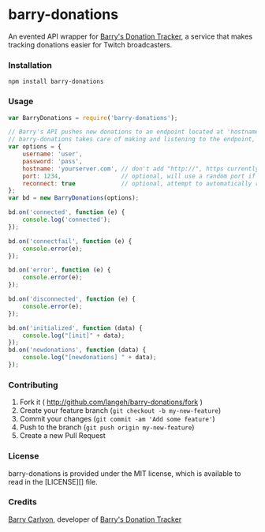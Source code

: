 # barry-donations
An evented API wrapper for [Barry's Donation Tracker](http://don.barrycarlyon.co.uk/), a service that makes tracking donations 
easier for Twitch broadcasters.

### Installation
```
npm install barry-donations
```

### Usage
```javascript
var BarryDonations = require('barry-donations');

// Barry's API pushes new donations to an endpoint located at 'hostname'
// barry-donations takes care of making and listening to the endpoint, but you must supply the hostname
var options = {
    username: 'user',
    password: 'pass',
    hostname: 'yourserver.com', // don't add "http://", https currently unsupported
    port: 1234,                 // optional, will use a random port if not supplied
    reconnect: true             // optional, attempt to automatically reconnect when disconnected. defaults to true.
};
var bd = new BarryDonations(options);

bd.on('connected', function (e) {
    console.log('connected');
});

bd.on('connectfail', function (e) {
    console.error(e);
});

bd.on('error', function (e) {
    console.error(e);
});

bd.on('disconnected', function (e) {
    console.error(e);
});

bd.on('initialized', function (data) {
    console.log("[init]" + data);
});
bd.on('newdonations', function (data) {
    console.log("[newdonations] " + data);
});
```

### Contributing
1. Fork it ( http://github.com/langeh/barry-donations/fork )
2. Create your feature branch (`git checkout -b my-new-feature`)
3. Commit your changes (`git commit -am 'Add some feature'`)
4. Push to the branch (`git push origin my-new-feature`)
5. Create a new Pull Request

### License
barry-donations is provided under the MIT license, which is available to read in the [LICENSE][] file.

### Credits
[Barry Carlyon](http://barrycarlyon.co.uk/), developer of [Barry's Donation Tracker](http://don.barrycarlyon.co.uk/)
